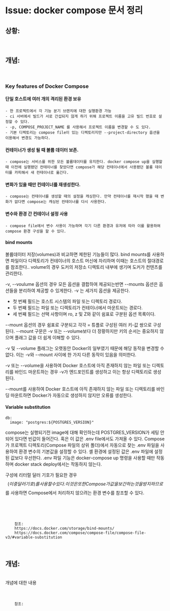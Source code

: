 <!--
author: Dailyscat
purpose: issue arrange
rules:
 (1) 헤더와 문단사이
    <br/>
    <br/>
 (2) 코드가 작성되는 부분은 >로 정리
 (3) 참조는 해당 내용 바로 아래
    <br/>
    <br/>
 (4) 명령어는 bold
 (5) 방안은 ## 안의 과정은 ###
-->

# Issue: docker compose 문서 정리

## 상황:

<br/>

## 개념: 

<br/>

### Key features of Docker Compose

#### 단일 호스트에 여러 개의 격리된 환경 보유
    - 한 프로젝트에서 각 기능 분기 브랜치에 대한 실행환경 가능
    - ci 서버에서 빌드가 서로 간섭되지 않게 하기 위해 프로젝트 이름을 고유 빌드 번호로 설정할 수 있다.
    - -p, COMPOSE_PROJECT_NAME 를 사용해서 프로젝트 이름을 변경할 수 도 있다.
    - 기본 디렉토리는 compose file이 있는 디렉토리지만 --project-directory 옵션을 이용해서 변경도 가능하다.

#### 컨테이너가 생성 될 때 볼륨 데이터 보존.
    - compose는 서비스를 위한 모든 볼륨데이터를 유지한다. docker compose up을 실행할 때 이전에 실행됐던 컨테이너를 찾았다면 compose가 해당 컨테이너에서 사용됐던 볼륨 데이터를 카피해서 새 컨테이너로 옮긴다.

#### 변화가 있을 때만 컨테이너를 재생성한다.
    - compose는 컨테이너를 생성할 때의 설정을 캐싱한다. 만약 컨테이너를 재시작 했을 때 변화가 없다면 compose는 캐싱된 컨테이너를 다시 사용한다.

#### 변수와 환경 간 컨테이너 설정 사용
    - compose file에서 변수 사용이 가능하며 각기 다른 환경과 유저에 따라 이를 활용하여 compose 환경 구성을 할 수 있다.

#### bind mounts

볼륨데이터 저장(volumes)과 비교하면 제한된 기능들이 많다. bind mounts를 사용하면 파일이다 디렉토리가 컨테이너의 호스트 머신에 자리하며 이때는 호스트의 절대경로를 참조한다.. volume의 경우 도커의 저장소 디렉토리 내부에 생기며 도커가 컨텐츠를 관리한다.

-v, --voulume 옵션의 경우 모든 옵션을 결합하여 제공되는반면 --mounts 옵션은 옵션들을 분리하여 제공할 수 있게한다.
-v 는 세가지 옵션을 제공한다.
- 첫 번째 필드는 호스트 시스템의 파일 또는 디렉토리 경로다.
- 두 번째 필드는 파일 또는 디렉토리가 컨테이너에서 마운트되는 경로다.
- 세 번째 필드는 선택 사항이며 ro, z 및 Z와 같이 쉼표로 구분된 옵션 목록이다.

--mount 옵션의 경우 쉼표로 구분되고 각각 <key>=<value> 튜플로 구성된 여러 키-값 쌍으로 구성된다.
--mount 구문은 -v 또는 --volume보다 더 장황하지만 키의 순서는 중요하지 않으며 플래그 값을 더 쉽게 이해할 수 있다.

-v 및 --volume 플래그는 오랫동안 Docker의 일부였기 때문에 해당 동작을 변경할 수 없다. 이는 -v와 --mount 사이에 한 가지 다른 동작이 있음을 의미한다.

-v 또는 --volume을 사용하여 Docker 호스트에 아직 존재하지 않는 파일 또는 디렉토리를 바인드 마운트하는 경우 -v가 엔드포인트를 생성하고 이는 항상 디렉토리로 생성된다.

--mount를 사용하여 Docker 호스트에 아직 존재하지 않는 파일 또는 디렉토리를 바인딩 마운트하면 Docker가 자동으로 생성하지 않지만 오류를 생성한다.


#### Variable substitution

```
db:
  image: "postgres:${POSTGRES_VERSION}"
```

compose는 실행되기전 image에 대해 확인하는데 POSTGRES_VERSION가 세팅 안되어 있다면 빈값이 들어간다. 혹은 이 값은 .env file에서도 가져올 수 있다.
Compose가 프로젝트 디렉토리(Compose 파일의 상위 폴더)에서 자동으로 찾는 .env 파일을 사용하여 환경 변수의 기본값을 설정할 수 있다.
셸 환경에 설정된 값은 .env 파일에 설정된 값보다 우선한다.
.env 파일 기능은 docker-compose up 명령을 사용할 때만 작동하며 docker stack deploy에서는 작동하지 않는다.

구성에 리터럴 달러 기호가 필요한 경우 $$(이중 달러 기호)를 사용할 수 있다. 이것은 또한 Compose가 값을 보간하는 것을 방지하므로 $$를 사용하면 Compose에서 처리하지 않으려는 환경 변수를 참조할 수 있다.



<br/>
<br/>
<br/>

        참조:
        https://docs.docker.com/storage/bind-mounts/
        https://docs.docker.com/compose/compose-file/compose-file-v3/#variable-substitution

<br/>

## 개념:

<br/>
  개념에 대한 내용
<br/>
<br/>
<br/>

        참조:

<br/>
